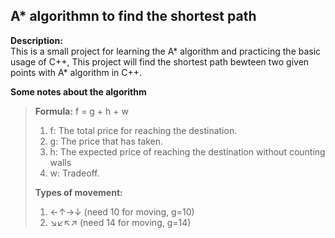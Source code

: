 ## A* algorithmn to find the shortest path</br>
**Description:**</br>
This is a small project for learning the A* algorithm and practicing the basic usage of C++, This project will find the shortest path bewteen two given points with A* algorithm in C++.  </br>

**Some notes about the algorithm**
>
> **Formula:** f = g + h + w 
>
> 1. f: The total price for reaching the destination. 
> 2. g: The price that has taken. 
> 3. h: The expected price of reaching the destination without counting walls 
> 4. w: Tradeoff. 
>
>**Types of movement:** 
>1. ←↑→↓ (need 10 for moving, g=10)
>2. ↘↙↖↗ (need 14 for moving, g=14)


